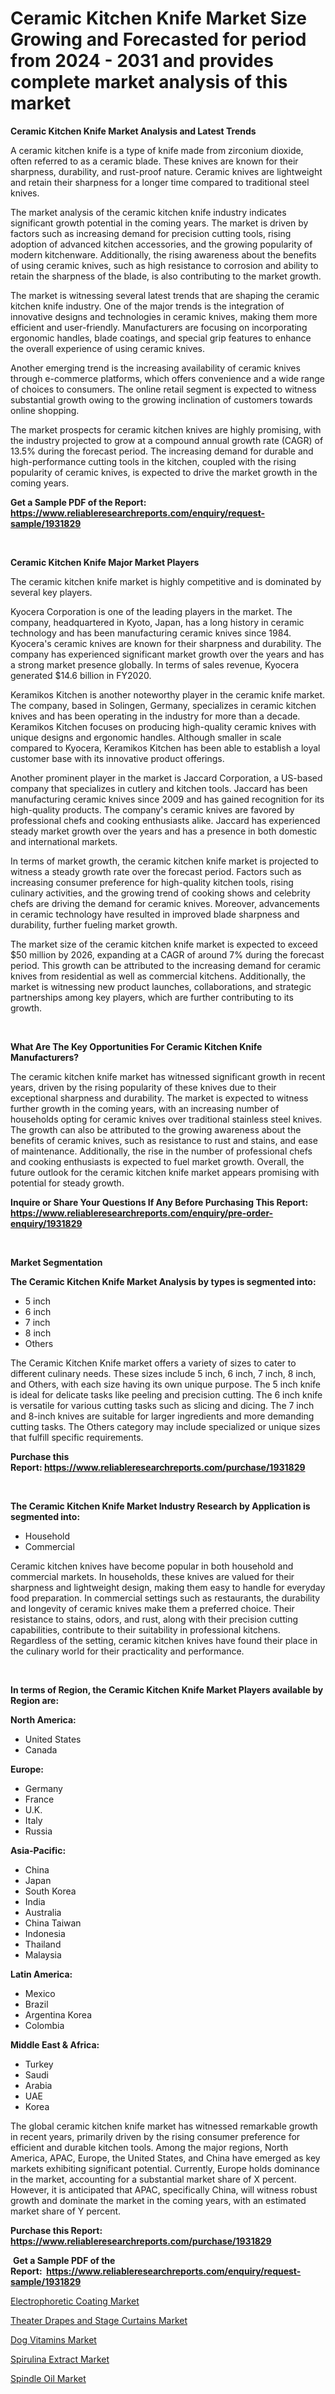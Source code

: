 <p><h1>Ceramic Kitchen Knife Market Size Growing and Forecasted for period from 2024 - 2031 and provides complete market analysis of this market</h1></p><p><strong>Ceramic Kitchen Knife Market Analysis and Latest Trends</strong></p>
<p><p>A ceramic kitchen knife is a type of knife made from zirconium dioxide, often referred to as a ceramic blade. These knives are known for their sharpness, durability, and rust-proof nature. Ceramic knives are lightweight and retain their sharpness for a longer time compared to traditional steel knives.</p><p>The market analysis of the ceramic kitchen knife industry indicates significant growth potential in the coming years. The market is driven by factors such as increasing demand for precision cutting tools, rising adoption of advanced kitchen accessories, and the growing popularity of modern kitchenware. Additionally, the rising awareness about the benefits of using ceramic knives, such as high resistance to corrosion and ability to retain the sharpness of the blade, is also contributing to the market growth.</p><p>The market is witnessing several latest trends that are shaping the ceramic kitchen knife industry. One of the major trends is the integration of innovative designs and technologies in ceramic knives, making them more efficient and user-friendly. Manufacturers are focusing on incorporating ergonomic handles, blade coatings, and special grip features to enhance the overall experience of using ceramic knives.</p><p>Another emerging trend is the increasing availability of ceramic knives through e-commerce platforms, which offers convenience and a wide range of choices to consumers. The online retail segment is expected to witness substantial growth owing to the growing inclination of customers towards online shopping.</p><p>The market prospects for ceramic kitchen knives are highly promising, with the industry projected to grow at a compound annual growth rate (CAGR) of 13.5% during the forecast period. The increasing demand for durable and high-performance cutting tools in the kitchen, coupled with the rising popularity of ceramic knives, is expected to drive the market growth in the coming years.</p></p>
<p><strong>Get a Sample PDF of the Report:&nbsp; <a href="https://www.reliableresearchreports.com/enquiry/request-sample/1931829">https://www.reliableresearchreports.com/enquiry/request-sample/1931829</a></strong></p>
<p>&nbsp;</p>
<p><strong>Ceramic Kitchen Knife Major Market Players</strong></p>
<p><p>The ceramic kitchen knife market is highly competitive and is dominated by several key players. </p><p>Kyocera Corporation is one of the leading players in the market. The company, headquartered in Kyoto, Japan, has a long history in ceramic technology and has been manufacturing ceramic knives since 1984. Kyocera's ceramic knives are known for their sharpness and durability. The company has experienced significant market growth over the years and has a strong market presence globally. In terms of sales revenue, Kyocera generated $14.6 billion in FY2020.</p><p>Keramikos Kitchen is another noteworthy player in the ceramic knife market. The company, based in Solingen, Germany, specializes in ceramic kitchen knives and has been operating in the industry for more than a decade. Keramikos Kitchen focuses on producing high-quality ceramic knives with unique designs and ergonomic handles. Although smaller in scale compared to Kyocera, Keramikos Kitchen has been able to establish a loyal customer base with its innovative product offerings.</p><p>Another prominent player in the market is Jaccard Corporation, a US-based company that specializes in cutlery and kitchen tools. Jaccard has been manufacturing ceramic knives since 2009 and has gained recognition for its high-quality products. The company's ceramic knives are favored by professional chefs and cooking enthusiasts alike. Jaccard has experienced steady market growth over the years and has a presence in both domestic and international markets.</p><p>In terms of market growth, the ceramic kitchen knife market is projected to witness a steady growth rate over the forecast period. Factors such as increasing consumer preference for high-quality kitchen tools, rising culinary activities, and the growing trend of cooking shows and celebrity chefs are driving the demand for ceramic knives. Moreover, advancements in ceramic technology have resulted in improved blade sharpness and durability, further fueling market growth.</p><p>The market size of the ceramic kitchen knife market is expected to exceed $50 million by 2026, expanding at a CAGR of around 7% during the forecast period. This growth can be attributed to the increasing demand for ceramic knives from residential as well as commercial kitchens. Additionally, the market is witnessing new product launches, collaborations, and strategic partnerships among key players, which are further contributing to its growth.</p></p>
<p>&nbsp;</p>
<p><strong>What Are The Key Opportunities For Ceramic Kitchen Knife Manufacturers?</strong></p>
<p><p>The ceramic kitchen knife market has witnessed significant growth in recent years, driven by the rising popularity of these knives due to their exceptional sharpness and durability. The market is expected to witness further growth in the coming years, with an increasing number of households opting for ceramic knives over traditional stainless steel knives. The growth can also be attributed to the growing awareness about the benefits of ceramic knives, such as resistance to rust and stains, and ease of maintenance. Additionally, the rise in the number of professional chefs and cooking enthusiasts is expected to fuel market growth. Overall, the future outlook for the ceramic kitchen knife market appears promising with potential for steady growth.</p></p>
<p><strong>Inquire or Share Your Questions If Any Before Purchasing This Report: <a href="https://www.reliableresearchreports.com/enquiry/pre-order-enquiry/1931829">https://www.reliableresearchreports.com/enquiry/pre-order-enquiry/1931829</a></strong></p>
<p>&nbsp;</p>
<p><strong>Market Segmentation</strong></p>
<p><strong>The Ceramic Kitchen Knife Market Analysis by types is segmented into:</strong></p>
<p><ul><li>5 inch</li><li>6 inch</li><li>7 inch</li><li>8 inch</li><li>Others</li></ul></p>
<p><p>The Ceramic Kitchen Knife market offers a variety of sizes to cater to different culinary needs. These sizes include 5 inch, 6 inch, 7 inch, 8 inch, and Others, with each size having its own unique purpose. The 5 inch knife is ideal for delicate tasks like peeling and precision cutting. The 6 inch knife is versatile for various cutting tasks such as slicing and dicing. The 7 inch and 8-inch knives are suitable for larger ingredients and more demanding cutting tasks. The Others category may include specialized or unique sizes that fulfill specific requirements.</p></p>
<p><strong>Purchase this Report:&nbsp;<a href="https://www.reliableresearchreports.com/purchase/1931829">https://www.reliableresearchreports.com/purchase/1931829</a></strong></p>
<p>&nbsp;</p>
<p><strong>The Ceramic Kitchen Knife Market Industry Research by Application is segmented into:</strong></p>
<p><ul><li>Household</li><li>Commercial</li></ul></p>
<p><p>Ceramic kitchen knives have become popular in both household and commercial markets. In households, these knives are valued for their sharpness and lightweight design, making them easy to handle for everyday food preparation. In commercial settings such as restaurants, the durability and longevity of ceramic knives make them a preferred choice. Their resistance to stains, odors, and rust, along with their precision cutting capabilities, contribute to their suitability in professional kitchens. Regardless of the setting, ceramic kitchen knives have found their place in the culinary world for their practicality and performance.</p></p>
<p>&nbsp;</p>
<p><strong>In terms of Region, the Ceramic Kitchen Knife Market Players available by Region are:</strong></p>
<p>
    <p> <strong> North America: </strong>
        <ul>
            <li>United States</li>
            <li>Canada</li>
        </ul>
        </p> 
    <p> <strong> Europe: </strong>
        <ul>
            <li>Germany</li>
            <li>France</li>
            <li>U.K.</li>
            <li>Italy</li>
            <li>Russia</li>
        </ul>
        </p> 
    <p> <strong> Asia-Pacific: </strong>
        <ul>
            <li>China</li>
            <li>Japan</li>
            <li>South Korea</li>
            <li>India</li>
            <li>Australia</li>
            <li>China Taiwan</li>
            <li>Indonesia</li>
            <li>Thailand</li>
            <li>Malaysia</li>
        </ul>
        </p> 
    <p> <strong> Latin America: </strong>
        <ul>
            <li>Mexico</li>
            <li>Brazil</li>
            <li>Argentina Korea</li>
            <li>Colombia</li>
        </ul>
        </p> 
    <p> <strong> Middle East & Africa: </strong>
        <ul>
            <li>Turkey</li>
            <li>Saudi</li>
            <li>Arabia</li>
            <li>UAE</li>
            <li>Korea</li>
        </ul>
    </p>
    </p>
<p><p>The global ceramic kitchen knife market has witnessed remarkable growth in recent years, primarily driven by the rising consumer preference for efficient and durable kitchen tools. Among the major regions, North America, APAC, Europe, the United States, and China have emerged as key markets exhibiting significant potential. Currently, Europe holds dominance in the market, accounting for a substantial market share of X percent. However, it is anticipated that APAC, specifically China, will witness robust growth and dominate the market in the coming years, with an estimated market share of Y percent.</p></p>
<p><strong>Purchase this Report: <a href="https://www.reliableresearchreports.com/purchase/1931829">https://www.reliableresearchreports.com/purchase/1931829</a></strong></p>
<p>&nbsp;<strong>Get a Sample PDF of the Report:&nbsp;&nbsp;<a href="https://www.reliableresearchreports.com/enquiry/request-sample/1931829">https://www.reliableresearchreports.com/enquiry/request-sample/1931829</a></strong></p>
<p><strong></strong></p>
<p><p><a href="https://www.linkedin.com/pulse/electrophoretic-coating-market-insights-players-forecast-zrtde/">Electrophoretic Coating Market</a></p><p><a href="https://github.com/sougarounis/Market-Research-Report-List-1/blob/main/theater-drapes-and-stage-curtains-market.md">Theater Drapes and Stage Curtains Market</a></p><p><a href="https://github.com/mohamedbakry57/Market-Research-Report-List-1/blob/main/dog-vitamins-market.md">Dog Vitamins Market</a></p><p><a href="https://www.linkedin.com/pulse/spirulina-extract-market-research-report-provides-thorough-i0hkc/">Spirulina Extract Market</a></p><p><a href="https://www.linkedin.com/pulse/spindle-oil-market-share-amp-new-trends-analysis-report-type-hatzc/">Spindle Oil Market</a></p></p>